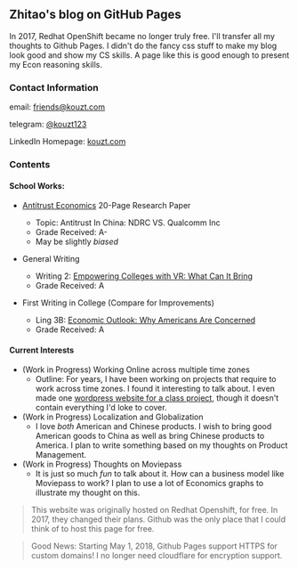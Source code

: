 ## Zhitao's blog on GitHub Pages

In 2017, Redhat OpenShift became no longer truly free. I'll transfer all my thoughts to Github Pages. I didn't do the fancy css stuff to make my blog look good and show my CS skills. A page like this is good enough to present my Econ reasoning skills.

### Contact Information

email: [friends@kouzt.com](mailto:friends@kouzt.com)

telegram: [@kouzt123](https://t.me/kouzt123)

LinkedIn Homepage: <a href="http://www.kouzt.com" target="_blank">kouzt.com</a>

### Contents

<h4>School Works:</h4>

- [Antitrust Economics](https://www.zhitaokou.com/AntitrustEconomicsZhitaoKou) 20-Page Research Paper
  - Topic: Antitrust In China: NDRC VS. Qualcomm Inc
  - Grade Received: A-
  - May be slightly *biased*


- General Writing
  - Writing 2: [Empowering Colleges with VR: What Can It Bring](https://www.zhitaokou.com/Writing2VR)
  - Grade Received: A
- First Writing in College (Compare for Improvements)
  - Ling 3B: [Economic Outlook: Why Americans Are Concerned](https://www.zhitaokou.com/Ling_2)
  - Grade Received: A

<h4>Current Interests</h4>

- (Work in Progress) Working Online across multiple time zones
  - Outline: For years, I have been working on projects that require to work across time zones. I found it interesting to talk about. I even made one <a href="https://workinglifeat.home.blog" target="_blank">wordpress website for a class project</a>, though it doesn't contain everything I'd loke to cover.
- (Work in Progress) Localization and Globalization
  - I love *both* American and Chinese products. I wish to bring good American goods to China as well as bring Chinese products to America. I plan to write something based on my thoughts on Product Management.
- (Work in Progress) Thoughts on Moviepass
  - It is just so much *fun* to talk about it. How can a business model like Moviepass to work? I plan to use a lot of Economics graphs to illustrate my thought on this.




> This website was originally hosted on Redhat Openshift, for free. In 2017, they changed their plans. Github was the only place that I could think of to host this page for free.


> Good News: Starting May 1, 2018, Github Pages support HTTPS for custom domains! I no longer need cloudflare for encryption support.
